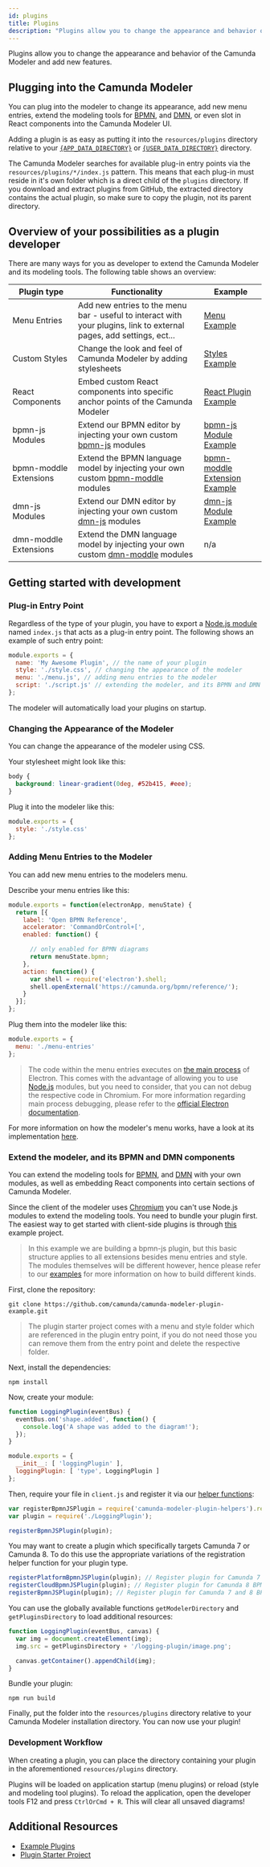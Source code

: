 ```yaml
---
id: plugins
title: Plugins
description: "Plugins allow you to change the appearance and behavior of the desktop modeler and add new features."
---
```


Plugins allow you to change the appearance and behavior of the Camunda Modeler and add new features.

## Plugging into the Camunda Modeler

You can plug into the modeler to change its appearance, add new menu entries, extend the modeling tools for [BPMN](https://github.com/bpmn-io/bpmn-js), and [DMN](https://github.com/bpmn-io/dmn-js), or even slot in React components into the Camunda Modeler UI.

Adding a plugin is as easy as putting it into the `resources/plugins` directory relative to your [`{APP_DATA_DIRECTORY}`](../search-paths#app-data-directory) or [`{USER_DATA_DIRECTORY}`](../search-paths#user-data-directory) directory.

The Camunda Modeler searches for available plug-in entry points via the `resources/plugins/*/index.js` pattern. This means that each plug-in must reside in it's own folder which is a direct child of the `plugins` directory. If you download and extract plugins from GitHub, the extracted directory contains the actual plugin, so make sure to copy the plugin, not its parent directory.

## Overview of your possibilities as a plugin developer

There are many ways for you as developer to extend the Camunda Modeler and its modeling tools. The following table shows an overview:

| Plugin type               | Functionality                                                                                                        | Example                                                                                                                         |
| ------------------------- | -------------------------------------------------------------------------------------------------------------------- | ------------------------------------------------------------------------------------------------------------------------------- |
| Menu Entries              | Add new entries to the menu bar - useful to interact with your plugins, link to external pages, add settings, ect... | [Menu Example](https://github.com/camunda/camunda-modeler-plugins/tree/master/menu-plugin-example)                     |
| Custom Styles             | Change the look and feel of Camunda Modeler by adding stylesheets                                                     | [Styles Example](https://github.com/camunda/camunda-modeler-plugins/tree/master/style-plugin-example)                    |
| React Components          | Embed custom React components into specific anchor points of the Camunda Modeler                                       | [React Plugin Example](https://github.com/pinussilvestrus/camunda-modeler-autosave-plugin)                                     |
| bpmn-js Modules           | Extend our BPMN editor by injecting your own custom [bpmn-js](https://github.com/bpmn-io/bpmn-js) modules                                                           | [bpmn-js Module Example](https://github.com/camunda/camunda-modeler-plugins/tree/master/bpmn-js-plugin-example)                  |
| bpmn-moddle Extensions | Extend the BPMN language model by injecting your own custom [bpmn-moddle](https://github.com/bpmn-io/bpmn-moddle) modules                                                                              | [bpmn-moddle Extension Example](https://github.com/camunda/camunda-modeler-plugins/tree/master/bpmn-js-plugin-moddle-extension-example) |
| dmn-js Modules            | Extend our DMN editor by injecting your own custom [dmn-js](https://github.com/bpmn-io/dmn-js) modules                                                            | [dmn-js Module Example](https://github.com/camunda/camunda-modeler-plugins/tree/master/dmn-js-plugin-example)                   |
| dmn-moddle Extensions  | Extend the DMN language model by injecting your own custom [dmn-moddle](https://github.com/bpmn-io/dmn-moddle) modules                                                                             | n/a |

## Getting started with development

### Plug-in Entry Point

Regardless of the type of your plugin, you have to export a [Node.js module](https://nodejs.org/api/modules.html) named `index.js` that acts as a plug-in entry point. The following shows an example of such entry point:

```javascript
module.exports = {
  name: 'My Awesome Plugin', // the name of your plugin
  style: './style.css', // changing the appearance of the modeler
  menu: './menu.js', // adding menu entries to the modeler
  script: './script.js' // extending the modeler, and its BPMN and DMN components
};
```

The modeler will automatically load your plugins on startup.

### Changing the Appearance of the Modeler

You can change the appearance of the modeler using CSS.

Your stylesheet might look like this:

```css
body {
  background: linear-gradient(0deg, #52b415, #eee);
}
```

Plug it into the modeler like this:

```javascript
module.exports = {
  style: './style.css'
};
```

### Adding Menu Entries to the Modeler

You can add new menu entries to the modelers menu.

Describe your menu entries like this:

```javascript
module.exports = function(electronApp, menuState) {
  return [{
    label: 'Open BPMN Reference',
    accelerator: 'CommandOrControl+[',
    enabled: function() {

      // only enabled for BPMN diagrams
      return menuState.bpmn;
    },
    action: function() {
      var shell = require('electron').shell;
      shell.openExternal('https://camunda.org/bpmn/reference/');
    }
  }];
};
```

Plug them into the modeler like this:

```javascript
module.exports = {
  menu: './menu-entries'
};
```

> The code within the menu entries executes on [the main process](https://www.electronjs.org/docs/latest/tutorial/process-model) of Electron. This comes with the advantage of allowing you to use [Node.js](https://nodejs.org/en/) modules, but you need to consider, that you can not debug the respective code in Chromium. For more information regarding main process debugging, please refer to the [official Electron documentation](https://www.electronjs.org/docs/latest/tutorial/debugging-main-process).

For more information on how the modeler's menu works, have a look at its implementation [here](https://github.com/camunda/camunda-modeler/blob/master/app/lib/menu/menu-builder.js).

### Extend the modeler, and its BPMN and DMN components

You can extend the modeling tools for [BPMN](https://github.com/bpmn-io/bpmn-js), and [DMN](https://github.com/bpmn-io/dmn-js) with your own modules, as well as embedding React components into certain sections of Camunda Modeler.

Since the client of the modeler uses [Chromium](https://www.chromium.org/Home) you can't use Node.js modules to extend the modeling tools. You need to bundle your plugin first. The easiest way to get started with client-side plugins is through [this](https://github.com/camunda/camunda-modeler-plugin-example) example project.

> In this example we are building a bpmn-js plugin, but this basic structure applies to all extensions besides menu entries and style. The modules themselves will be different however, hence please refer to our [examples](https://github.com/camunda/camunda-modeler-plugins) for more information on how to build different kinds.

First, clone the repository:

```
git clone https://github.com/camunda/camunda-modeler-plugin-example.git
```

> The plugin starter project comes with a menu and style folder which are referenced in the plugin entry point, if you do not need those you can remove them from the entry point and delete the respective folder.

Next, install the dependencies:

```
npm install
```

Now, create your module:

```javascript
function LoggingPlugin(eventBus) {
  eventBus.on('shape.added', function() {
    console.log('A shape was added to the diagram!');
  });
}

module.exports = {
  __init__: [ 'loggingPlugin' ],
  loggingPlugin: [ 'type', LoggingPlugin ]
};
```

Then, require your file in `client.js` and register it via our [helper functions](https://github.com/camunda/camunda-modeler-plugin-helpers):

```javascript
var registerBpmnJSPlugin = require('camunda-modeler-plugin-helpers').registerBpmnJSPlugin;
var plugin = require('./LoggingPlugin');

registerBpmnJSPlugin(plugin);
```

You may want to create a plugin which specifically targets Camunda 7 or Camunda 8. To do this use the appropriate variations of the registration helper function for your plugin type.

```javascript
registerPlatformBpmnJSPlugin(plugin); // Register plugin for Camunda 7 BPMN diagrams only
registerCloudBpmnJSPlugin(plugin); // Register plugin for Camunda 8 BPMN diagrams only
registerBpmnJSPlugin(plugin); // Register plugin for Camunda 7 and 8 BPMN diagrams
```

You can use the globally available functions `getModelerDirectory` and `getPluginsDirectory` to load additional resources:

```javascript
function LoggingPlugin(eventBus, canvas) {
  var img = document.createElement(img);
  img.src = getPluginsDirectory + '/logging-plugin/image.png';

  canvas.getContainer().appendChild(img);
}
```

Bundle your plugin:

```
npm run build
```

Finally, put the folder into the `resources/plugins` directory relative to your Camunda Modeler installation directory. You can now use your plugin!

### Development Workflow

When creating a plugin, you can place the directory containing your plugin in the aforementioned `resources/plugins` directory.

Plugins will be loaded on application startup (menu plugins) or reload (style and modeling tool plugins). To reload the application, open the developer tools F12 and press `CtrlOrCmd + R`. This will clear all unsaved diagrams!

## Additional Resources

* [Example Plugins](https://github.com/camunda/camunda-modeler-plugins)
* [Plugin Starter Project](https://github.com/camunda/camunda-modeler-plugin-example)
